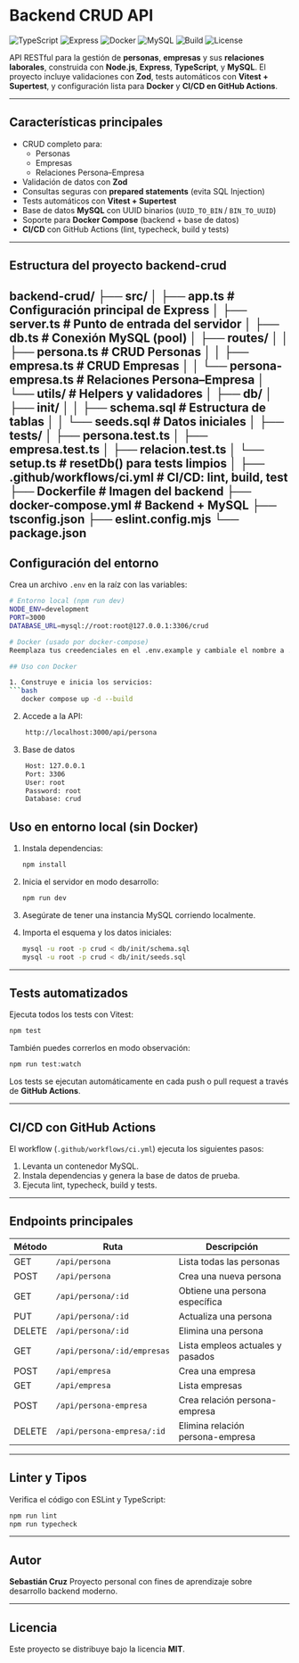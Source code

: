 # Backend CRUD API

![TypeScript](https://img.shields.io/badge/Made%20with-TypeScript-3178c6.svg?logo=typescript)
![Express](https://img.shields.io/badge/Framework-Express.js-000000.svg?logo=express)
![Docker](https://img.shields.io/badge/Docker-Ready-blue?logo=docker)
![MySQL](https://img.shields.io/badge/Database-MySQL-4479A1.svg?logo=mysql)
![Build](https://github.com/sebacruz1/backend-crud/.github/workflows/ci.yml/badge.svg)
![License](https://img.shields.io/badge/license-MIT-green.svg)

API RESTful para la gestión de **personas**, **empresas** y sus **relaciones laborales**, construida con **Node.js**, **Express**, **TypeScript**, y **MySQL**.
El proyecto incluye validaciones con **Zod**, tests automáticos con **Vitest + Supertest**, y configuración lista para **Docker** y **CI/CD en GitHub Actions**.

---

## Características principales

- CRUD completo para:
  - Personas
  - Empresas
  - Relaciones Persona–Empresa
- Validación de datos con **Zod**
- Consultas seguras con **prepared statements** (evita SQL Injection)
- Tests automáticos con **Vitest + Supertest**
- Base de datos **MySQL** con UUID binarios (`UUID_TO_BIN` / `BIN_TO_UUID`)
- Soporte para **Docker Compose** (backend + base de datos)
- **CI/CD** con GitHub Actions (lint, typecheck, build y tests)

---
## Estructura del proyecto backend-crud
backend-crud/
├── src/
│   ├── app.ts               # Configuración principal de Express
│   ├── server.ts            # Punto de entrada del servidor
│   ├── db.ts                # Conexión MySQL (pool)
│   ├── routes/
│   │   ├── persona.ts       # CRUD Personas
│   │   ├── empresa.ts       # CRUD Empresas
│   │   └── persona-empresa.ts # Relaciones Persona–Empresa
│   └── utils/               # Helpers y validadores
│
├── db/
│   ├── init/
│   │   ├── schema.sql       # Estructura de tablas
│   │   └── seeds.sql        # Datos iniciales
│
├── tests/
│   ├── persona.test.ts
│   ├── empresa.test.ts
│   ├── relacion.test.ts
│   └── setup.ts             # resetDb() para tests limpios
│
├── .github/workflows/ci.yml # CI/CD: lint, build, test
├── Dockerfile               # Imagen del backend
├── docker-compose.yml       # Backend + MySQL
├── tsconfig.json
├── eslint.config.mjs
└── package.json
---

## Configuración del entorno

Crea un archivo `.env` en la raíz con las variables:

```bash
# Entorno local (npm run dev)
NODE_ENV=development
PORT=3000
DATABASE_URL=mysql://root:root@127.0.0.1:3306/crud

# Docker (usado por docker-compose)
Reemplaza tus creedenciales en el .env.example y cambiale el nombre a .env

## Uso con Docker

1. Construye e inicia los servicios:
```bash
   docker compose up -d --build
```
2. Accede a la API:
```bash
    http://localhost:3000/api/persona
```
3. Base de datos
```bash
    Host: 127.0.0.1
    Port: 3306
    User: root
    Password: root
    Database: crud
```

## Uso en entorno local (sin Docker)

1. Instala dependencias:

   ```bash
   npm install
   ```

2. Inicia el servidor en modo desarrollo:

   ```bash
   npm run dev
   ```

3. Asegúrate de tener una instancia MySQL corriendo localmente.

4. Importa el esquema y los datos iniciales:

   ```bash
   mysql -u root -p crud < db/init/schema.sql
   mysql -u root -p crud < db/init/seeds.sql
   ```

---

## Tests automatizados

Ejecuta todos los tests con Vitest:

```bash
npm test
```

También puedes correrlos en modo observación:

```bash
npm run test:watch
```

Los tests se ejecutan automáticamente en cada push o pull request a través de **GitHub Actions**.

---

## CI/CD con GitHub Actions

El workflow (`.github/workflows/ci.yml`) ejecuta los siguientes pasos:

1. Levanta un contenedor MySQL.
2. Instala dependencias y genera la base de datos de prueba.
3. Ejecuta lint, typecheck, build y tests.

---

## Endpoints principales

| Método | Ruta | Descripción |
|--------|------|-------------|
| GET | `/api/persona` | Lista todas las personas |
| POST | `/api/persona` | Crea una nueva persona |
| GET | `/api/persona/:id` | Obtiene una persona específica |
| PUT | `/api/persona/:id` | Actualiza una persona |
| DELETE | `/api/persona/:id` | Elimina una persona |
| GET | `/api/persona/:id/empresas` | Lista empleos actuales y pasados |
| POST | `/api/empresa` | Crea una empresa |
| GET | `/api/empresa` | Lista empresas |
| POST | `/api/persona-empresa` | Crea relación persona-empresa |
| DELETE | `/api/persona-empresa/:id` | Elimina relación persona-empresa |

---

## Linter y Tipos

Verifica el código con ESLint y TypeScript:

```bash
npm run lint
npm run typecheck
```

---

## Autor

**Sebastián Cruz**
Proyecto personal con fines de aprendizaje sobre desarrollo backend moderno.

---

## Licencia

Este proyecto se distribuye bajo la licencia **MIT**.

